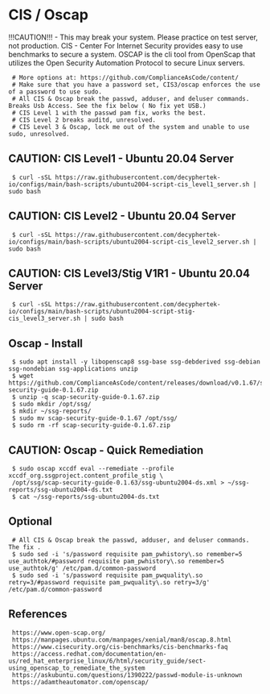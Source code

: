 CIS / Oscap
=====

!!!CAUTION!!! - This may break your system. Please practice on test server, not production.
CIS - Center For Internet Security provides easy to use benchmarks to secure a system. OSCAP 
is the cli tool from OpenScap that utilizes the Open Security Automation Protocol to 
secure Linux servers. 

     # More options at: https://github.com/ComplianceAsCode/content/ 
     # Make sure that you have a password set, CIS3/oscap enforces the use of a password to use sudo. 
     # All CIS & Oscap break the passwd, adduser, and deluser commands. Breaks Usb Access. See the fix below ( No fix yet USB.) 
     # CIS Level 1 with the passwd pam fix, works the best.
     # CIS Level 2 breaks auditd, unresolved.
     # CIS Level 3 & Oscap, lock me out of the system and unable to use sudo, unresolved. 
  
CAUTION: CIS Level1 - Ubuntu 20.04 Server
-----------------------------------------

     $ curl -sSL https://raw.githubusercontent.com/decyphertek-io/configs/main/bash-scripts/ubuntu2004-script-cis_level1_server.sh | sudo bash

CAUTION: CIS Level2 - Ubuntu 20.04 Server
-----------------------------------------

     $ curl -sSL https://raw.githubusercontent.com/decyphertek-io/configs/main/bash-scripts/ubuntu2004-script-cis_level2_server.sh | sudo bash

CAUTION: CIS Level3/Stig V1R1 - Ubuntu 20.04 Server
---------------------------------------------------

     $ curl -sSL https://raw.githubusercontent.com/decyphertek-io/configs/main/bash-scripts/ubuntu2004-script-stig-cis_level3_server.sh | sudo bash

Oscap - Install
----------------

     $ sudo apt install -y libopenscap8 ssg-base ssg-debderived ssg-debian ssg-nondebian ssg-applications unzip
     $ wget https://github.com/ComplianceAsCode/content/releases/download/v0.1.67/scap-security-guide-0.1.67.zip
     $ unzip -q scap-security-guide-0.1.67.zip
     $ sudo mkdir /opt/ssg/
     $ mkdir ~/ssg-reports/
     $ sudo mv scap-security-guide-0.1.67 /opt/ssg/
     $ sudo rm -rf scap-security-guide-0.1.67.zip
  
CAUTION: Oscap - Quick Remediation
----------------------------------

     $ sudo oscap xccdf eval --remediate --profile xccdf_org.ssgproject.content_profile_stig \
     /opt/ssg/scap-security-guide-0.1.63/ssg-ubuntu2004-ds.xml > ~/ssg-reports/ssg-ubuntu2004-ds.txt
     $ cat ~/ssg-reports/ssg-ubuntu2004-ds.txt

Optional
--------

     # All CIS & Oscap break the passwd, adduser, and deluser commands. The fix .
     $ sudo sed -i 's/password requisite pam_pwhistory\.so remember=5  use_authtok/#password requisite pam_pwhistory\.so remember=5  use_authtok/g' /etc/pam.d/common-password 
     $ sudo sed -i 's/password requisite pam_pwquality\.so retry=3/#password requisite pam_pwquality\.so retry=3/g' /etc/pam.d/common-password
  
  
References
----------

     https://www.open-scap.org/
     https://manpages.ubuntu.com/manpages/xenial/man8/oscap.8.html
     https://www.cisecurity.org/cis-benchmarks/cis-benchmarks-faq
     https://access.redhat.com/documentation/en-us/red_hat_enterprise_linux/6/html/security_guide/sect-using_openscap_to_remediate_the_system
     https://askubuntu.com/questions/1390222/passwd-module-is-unknown
     https://adamtheautomator.com/openscap/


